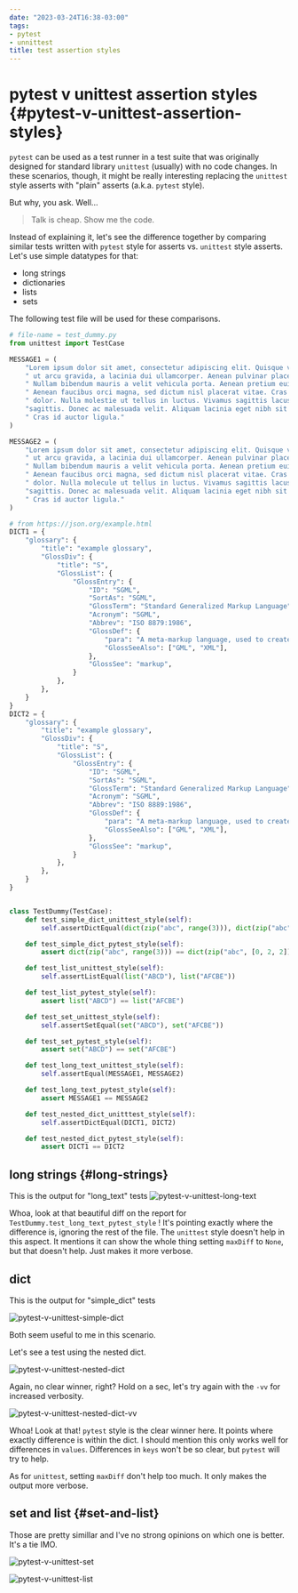 ```yaml
---
date: "2023-03-24T16:38-03:00"
tags:
- pytest
- unnittest
title: test assertion styles
---
```


# pytest v unittest assertion styles {#pytest-v-unittest-assertion-styles}

`pytest` can be used as a test runner in a test suite that was originally designed
for standard library `unittest` (usually) with no code changes. In these scenarios,
though, it might be really interesting replacing the `unittest` style asserts with
"plain" asserts (a.k.a. `pytest` style).

But why, you ask. Well...

> Talk is cheap. Show me the code.

Instead of explaining it, let's see the difference together by comparing similar tests
written with `pytest` style for asserts vs. `unittest` style asserts. Let's use simple
datatypes for that:
- long strings
- dictionaries
- lists
- sets

The following test file will be used for these comparisons.

``` python
# file-name = test_dummy.py
from unittest import TestCase

MESSAGE1 = (
    "Lorem ipsum dolor sit amet, consectetur adipiscing elit. Quisque venenatis nulla"
    " ut arcu gravida, a lacinia dui ullamcorper. Aenean pulvinar placerat consequat."
    " Nullam bibendum mauris a velit vehicula porta. Aenean pretium euismod fringilla."
    " Aenean faucibus orci magna, sed dictum nisl placerat vitae. Cras sit amet mattis"
    " dolor. Nulla molestie ut tellus in luctus. Vivamus sagittis lacus non elementum "
    "sagittis. Donec ac malesuada velit. Aliquam lacinia eget nibh sit amet faucibus."
    " Cras id auctor ligula."
)

MESSAGE2 = (
    "Lorem ipsum dolor sit amet, consectetur adipiscing elit. Quisque venenatis nulla"
    " ut arcu gravida, a lacinia dui ullamcorper. Aenean pulvinar placerat consequat."
    " Nullam bibendum mauris a velit vehicula porta. Aenean pretium euismod fringilla."
    " Aenean faucibus orci magna, sed dictum nisl placerat vitae. Cras sit amet mattis"
    " dolor. Nulla molecule ut tellus in luctus. Vivamus sagittis lacus non elementum "
    "sagittis. Donec ac malesuada velit. Aliquam lacinia eget nibh sit amet faucibus."
    " Cras id auctor ligula."
)

# from https://json.org/example.html
DICT1 = {
    "glossary": {
        "title": "example glossary",
        "GlossDiv": {
            "title": "S",
            "GlossList": {
                "GlossEntry": {
                    "ID": "SGML",
                    "SortAs": "SGML",
                    "GlossTerm": "Standard Generalized Markup Language",
                    "Acronym": "SGML",
                    "Abbrev": "ISO 8879:1986",
                    "GlossDef": {
                        "para": "A meta-markup language, used to create markup languages such as DocBook.",
                        "GlossSeeAlso": ["GML", "XML"],
                    },
                    "GlossSee": "markup",
                }
            },
        },
    }
}
DICT2 = {
    "glossary": {
        "title": "example glossary",
        "GlossDiv": {
            "title": "S",
            "GlossList": {
                "GlossEntry": {
                    "ID": "SGML",
                    "SortAs": "SGML",
                    "GlossTerm": "Standard Generalized Markup Language",
                    "Acronym": "SGML",
                    "Abbrev": "ISO 8889:1986",
                    "GlossDef": {
                        "para": "A meta-markup language, used to create markup languages such as DocBook.",
                        "GlossSeeAlso": ["GML", "XML"],
                    },
                    "GlossSee": "markup",
                }
            },
        },
    }
}


class TestDummy(TestCase):
    def test_simple_dict_unittest_style(self):
        self.assertDictEqual(dict(zip("abc", range(3))), dict(zip("abc", [0, 2, 2])))

    def test_simple_dict_pytest_style(self):
        assert dict(zip("abc", range(3))) == dict(zip("abc", [0, 2, 2]))

    def test_list_unittest_style(self):
        self.assertListEqual(list("ABCD"), list("AFCBE"))

    def test_list_pytest_style(self):
        assert list("ABCD") == list("AFCBE")

    def test_set_unittest_style(self):
        self.assertSetEqual(set("ABCD"), set("AFCBE"))

    def test_set_pytest_style(self):
        assert set("ABCD") == set("AFCBE")

    def test_long_text_unittest_style(self):
        self.assertEqual(MESSAGE1, MESSAGE2)

    def test_long_text_pytest_style(self):
        assert MESSAGE1 == MESSAGE2

    def test_nested_dict_unitttest_style(self):
        self.assertDictEqual(DICT1, DICT2)

    def test_nested_dict_pytest_style(self):
        assert DICT1 == DICT2
```

## long strings {#long-strings}

This is the output for "long_text" tests
![pytest-v-unittest-long-text](../test%20assertion%20styles/23842e581975fb53d9286b152250993cf7a18e71.png)

Whoa, look at that beautiful diff on the report for `TestDummy.test_long_text_pytest_style` ! It's pointing exactly where the difference is, ignoring the rest of the file.
The `unittest` style doesn't help in this aspect. It mentions it can show the whole thing setting `maxDiff` to `None`, but that doesn't help. Just makes it more verbose.

## dict

This is the output for "simple_dict" tests

![pytest-v-unittest-simple-dict](../test%20assertion%20styles/5127241a8bd1e1e540f485aa464e5b8313b84a54.png)

Both seem useful to me in this scenario.

Let's see a test using the nested dict.

![pytest-v-unittest-nested-dict](../test%20assertion%20styles/e5394d71629bcd30f882f9803b1d5cbabbb38fee.png)

Again, no clear winner, right? Hold on a sec, let's try again with the `-vv` for increased verbosity.

![pytest-v-unittest-nested-dict-vv](../test%20assertion%20styles/7900c985ddcf3950fe926ae31cc26aef83744a99.png)

Whoa! Look at that! `pytest` style is the clear winner here. It points where
exactly difference is within the dict. I should mention this only works well for differences in `values`. Differences in `keys` won't be so clear, but `pytest` will try to help.

As for `unittest`, setting `maxDiff` don't help too much. It only makes the output more verbose.

## set and list {#set-and-list}

Those are pretty simillar and I've no strong opinions on which one is better. It's a tie IMO.

![pytest-v-unittest-set](../test%20assertion%20styles/5bc98e50dc063e0d6457748d075bc76935279dc6.png)

![pytest-v-unittest-list](../test%20assertion%20styles/6632d3f97ba613cf02e32118cef9abd9d549ed18.png)

